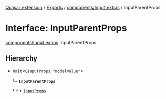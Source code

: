 [Quasar extension](../index.md) / [Exports](../modules.md) / [components/Input.extras](../modules/components_Input_extras.md) / InputParentProps

# Interface: InputParentProps

[components/Input.extras](../modules/components_Input_extras.md).InputParentProps

## Hierarchy

- `Omit`<`QInputProps`, ``"modelValue"``\>

  ↳ **`InputParentProps`**

  ↳↳ [`InputProps`](components_Input_extras.InputProps.md)
